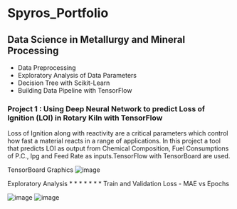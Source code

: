 
# Spyros_Portfolio

## Data Science in Metallurgy and Mineral Processing
* Data Preprocessing
* Exploratory Analysis of Data Parameters
* Decision Tree with Scikit-Learn
* Building Data Pipeline with TensorFlow

### Project 1 : Using Deep Neural Network to predict Loss of Ignition (LOI) in Rotary Kiln with TensorFlow 
  Loss of Ignition along with reactivity are a critical parameters which control how fast a material reacts in a range of applications.
  In this project   a tool that predicts LOI as output  from Chemical Composition, Fuel Consumptions of P.C., lpg and Feed Rate as inputs.TensorFlow with TensorBoard are used.  

TensorBoard Graphics
![image](https://user-images.githubusercontent.com/56194024/111022746-64f94180-83dd-11eb-9141-fd98612bbe62.png)
 
Exploratory Analysis * * * * * * * Train and Validation Loss - MAE vs Epochs

![image](https://user-images.githubusercontent.com/56194024/111063937-048c0200-84ba-11eb-9cfd-b5505afeb900.png)        ![image](https://user-images.githubusercontent.com/56194024/111031274-562b8280-840f-11eb-93d9-ecd12cef0697.png)








